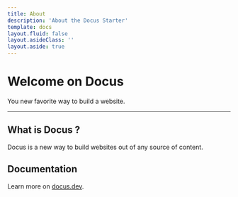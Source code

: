 ```yaml
---
title: About
description: 'About the Docus Starter'
template: docs
layout.fluid: false
layout.asideClass: ''
layout.aside: true
---
```


# Welcome on Docus

You new favorite way to build a website.

---

## What is Docus ?

Docus is a new way to build websites out of any source of content.

## Documentation

Learn more on [docus.dev](https://docus.dev).